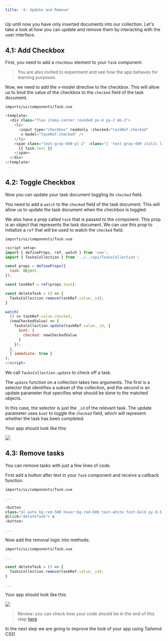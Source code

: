 ```yaml
---
title: '4: Update and Remove'
---
```


Up until now you have only inserted documents into our collection. Let's take a look at how you can update and remove them by interacting with the user interface.

## 4.1: Add Checkbox

First, you need to add a `checkbox` element to your `Task` component.

> You are also invited to experiment and see how the app behaves for learning purposes.

Now, we need to add the v-model directive to the checkbox. This will allow us to bind the value of the checkbox to the `checked` field of the task document.

`imports/ui/components/Task.vue`
```javascript
<template>
  <div class="flex items-center rounded px-4 py-2 mb-2">
    <li>
      <input type="checkbox" readonly :checked="taskRef.checked"
       v-model="taskRef.checked" />
    </li>
    <span class="text-gray-600 pl-2" :class="{ 'text-gray-400 italic line-through': taskRef.checked }">
      {{ task.text }}
    </span>
  </div>
</template>
 ..
```

## 4.2: Toggle Checkbox

Now you can update your task document toggling its `checked` field.

You need to add a `watch` to the `checked` field of the task document. This will allow us to update the task document when the checkbox is toggled.

We also have a prop called `task` that is passed to the component. This prop is an object that represents the task document. We can use this prop to initialize a `ref` that will be used to watch the `checked` field.

`imports/ui/components/Task.vue`
```javascript
<script setup>
import { defineProps, ref, watch } from 'vue';
import { TasksCollection } from '../../api/TasksCollection';

const props = defineProps({
  task: Object
});

const taskRef = ref(props.task);

const deleteTask = () => {
  TasksCollection.remove(taskRef.value._id);
}

watch(
  () => taskRef.value.checked,
  (newCheckedValue) => {
    TasksCollection.update(taskRef.value._id, {
      $set: {
        checked: newCheckedValue
      }
    });
  },
  { immediate: true }
);
</script>
```

We call `TasksCollection.update` to check off a task.

The `update` function on a collection takes two arguments. The first is a selector that identifies a subset of the collection, and the second is an update parameter that specifies what should be done to the matched objects.

In this case, the selector is just the `_id` of the relevant task. The update parameter uses `$set` to toggle the `checked` field, which will represent whether the task has been completed.

Your app should look like this:

<img class="step-images" src="/simple-todos/assets/new-screenshots/step04/checked-tasks.png"/>

## 4.3: Remove tasks

You can remove tasks with just a few lines of code.

First add a button after text in your `Task` component and receive a callback function.

`imports/ui/components/Task.vue`
```javascript
...

<button 
class="ml-auto bg-red-500 hover:bg-red-600 text-white font-bold py-0.5 px-2 rounded"
@click="deleteTask"> x 
<button>

...
```

Now add the removal logic into methods:

`imports/ui/components/Task.vue`
```javascript
...

const deleteTask = () => {
  TasksCollection.remove(taskRef.value._id);
}

...
```

Your app should look like this:

<img class="step-images" src="/simple-todos/assets/new-screenshots/step04/remove-button.png"/>

> Review: you can check how your code should be in the end of this step [here](https://github.com/meteor/vue3-tutorial/tree/master/src/simple-todos/step04) 

In the next step we are going to improve the look of your app using Tailwind CSS!
